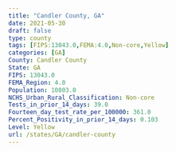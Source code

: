 ```yaml
---
title: "Candler County, GA"
date: 2021-05-30
draft: false
type: county
tags: [FIPS:13043.0,FEMA:4.0,Non-core,Yellow]
categories: [GA]
County: Candler County
State: GA
FIPS: 13043.0
FEMA_Region: 4.0
Population: 10803.0
NCHS_Urban_Rural_Classification: Non-core
Tests_in_prior_14_days: 39.0
Fourteen_day_test_rate_per_100000: 361.0
Percent_Positivity_in_prior_14_days: 0.103
Level: Yellow
url: /states/GA/candler-county
---
```



